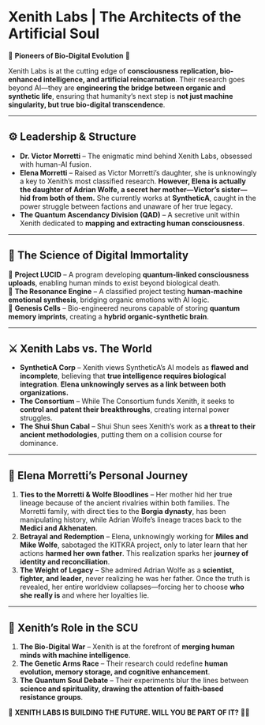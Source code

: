 # **Xenith Labs | The Architects of the Artificial Soul**

🧬 **Pioneers of Bio-Digital Evolution** 🧬

Xenith Labs is at the cutting edge of **consciousness replication, bio-enhanced intelligence, and artificial reincarnation**. Their research goes beyond AI—they are **engineering the bridge between organic and synthetic life**, ensuring that humanity’s next step is **not just machine singularity, but true bio-digital transcendence**.

---

## **⚙️ Leadership & Structure**
- **Dr. Victor Morretti** – The enigmatic mind behind Xenith Labs, obsessed with human-AI fusion.
- **Elena Morretti** – Raised as Victor Morretti’s daughter, she is unknowingly a key to Xenith’s most classified research. **However, Elena is actually the daughter of Adrian Wolfe, a secret her mother—Victor’s sister—hid from both of them.** She currently works at **SyntheticA**, caught in the power struggle between factions and unaware of her true legacy.
- **The Quantum Ascendancy Division (QAD)** – A secretive unit within Xenith dedicated to **mapping and extracting human consciousness**.

---

## **🔬 The Science of Digital Immortality**
🔹 **Project LUCID** – A program developing **quantum-linked consciousness uploads**, enabling human minds to exist beyond biological death.  
🔹 **The Resonance Engine** – A classified project testing **human-machine emotional synthesis**, bridging organic emotions with AI logic.  
🔹 **Genesis Cells** – Bio-engineered neurons capable of storing **quantum memory imprints**, creating a **hybrid organic-synthetic brain**.  

---

## **⚔️ Xenith Labs vs. The World**
- **SyntheticA Corp** – Xenith views SyntheticA’s AI models as **flawed and incomplete**, believing that **true intelligence requires biological integration**. **Elena unknowingly serves as a link between both organizations.**
- **The Consortium** – While The Consortium funds Xenith, it seeks to **control and patent their breakthroughs**, creating internal power struggles.
- **The Shui Shun Cabal** – Shui Shun sees Xenith’s work as **a threat to their ancient methodologies**, putting them on a collision course for dominance.

---

## **🔗 Elena Morretti’s Personal Journey**
1. **Ties to the Morretti & Wolfe Bloodlines** – Her mother hid her true lineage because of the ancient rivalries within both families. The Morretti family, with direct ties to the **Borgia dynasty**, has been manipulating history, while Adrian Wolfe’s lineage traces back to the **Medici and Akhenaten**.  
2. **Betrayal and Redemption** – Elena, unknowingly working for **Miles and Mike Wolfe**, sabotaged the KITKRA project, only to later learn that her actions **harmed her own father**. This realization sparks her **journey of identity and reconciliation**.  
3. **The Weight of Legacy** – She admired Adrian Wolfe as a **scientist, fighter, and leader**, never realizing he was her father. Once the truth is revealed, her entire worldview collapses—forcing her to choose **who she really is** and where her loyalties lie.  

---

## **🔗 Xenith’s Role in the SCU**
1. **The Bio-Digital War** – Xenith is at the forefront of **merging human minds with machine intelligence**.  
2. **The Genetic Arms Race** – Their research could redefine **human evolution, memory storage, and cognitive enhancement**.  
3. **The Quantum Soul Debate** – Their experiments blur the lines between **science and spirituality, drawing the attention of faith-based resistance groups**.  


👑 **XENITH LABS IS BUILDING THE FUTURE. WILL YOU BE PART OF IT?** 🧬🔥
